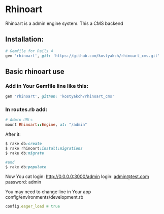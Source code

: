 # Rhinoart

Rhinoart is a admin engine system. This a CMS backend

## Installation:

``` ruby
# Gemfile for Rails 4
gem 'rhinoart', git: 'https://github.com/kostyakch/rhinoart_cms.git'
```

## Basic rhinoart use

### Add in Your Gemfile line like this:
``` ruby
gem 'rhinoart', github: 'kostyakch/rhinoart_cms'
```

### In routes.rb add:
``` ruby
# Admin URLs
mount Rhinoart::Engine, at: "/admin"
```

After it:

``` ruby
$ rake db:create
$ rake rhinoart:install:migrations
$ rake db:migrate

#and
$ rake db:populate
```
Now You cat login: http://0.0.0.0:3000/admin
login: admin@test.com
password: admin

You may need to change line in Your app config/environments/development.rb
``` ruby
config.eager_load = true
```
